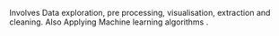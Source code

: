 Involves Data exploration, pre processing, visualisation, extraction and cleaning.
Also Applying Machine learning algorithms .
